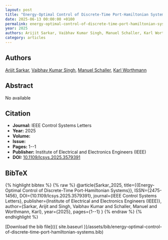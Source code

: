 ```yaml
---
layout: post
title: "Energy-Optimal Control of Discrete-Time Port-Hamiltonian Systems"
date: 2025-06-13 00:00:00 +0100
permalink: energy-optimal-control-of-discrete-time-port-hamiltonian-systems
year: 2025
authors: Arijit Sarkar, Vaibhav Kumar Singh, Manuel Schaller, Karl Worthmann
category: articles
---
```

 
## Authors
[Arijit Sarkar](authors/arijit-sarkar), [Vaibhav Kumar Singh](authors/vaibhav-kumar-singh), [Manuel Schaller](authors/manuel-schaller), [Karl Worthmann](authors/karl-worthmann)
 
## Abstract
No  available
 
## Citation
- **Journal:** IEEE Control Systems Letters
- **Year:** 2025
- **Volume:** 
- **Issue:** 
- **Pages:** 1--1
- **Publisher:** Institute of Electrical and Electronics Engineers (IEEE)
- **DOI:** [10.1109/lcsys.2025.3579391](https://doi.org/10.1109/lcsys.2025.3579391)
 
## BibTeX
{% highlight bibtex %}
{% raw %}
@article{Sarkar_2025,
  title={{Energy-Optimal Control of Discrete-Time Port-Hamiltonian Systems}},
  ISSN={2475-1456},
  DOI={10.1109/lcsys.2025.3579391},
  journal={IEEE Control Systems Letters},
  publisher={Institute of Electrical and Electronics Engineers (IEEE)},
  author={Sarkar, Arijit and Singh, Vaibhav Kumar and Schaller, Manuel and Worthmann, Karl},
  year={2025},
  pages={1--1}
}
{% endraw %}
{% endhighlight %}
 
[Download the bib file]({{ site.baseurl }}/assets/bib/energy-optimal-control-of-discrete-time-port-hamiltonian-systems.bib)
 
